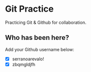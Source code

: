# Git Practice

Practicing Git &amp; Github for collaboration.

## Who has been here?

Add your Github username below:

- [x] serranoarevalo!
- [x] zbqmgldjfh
